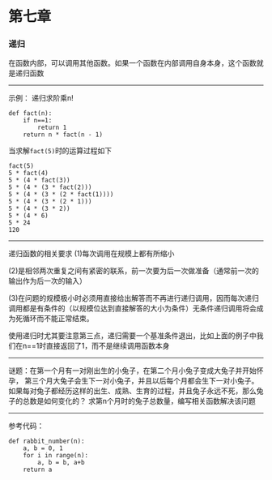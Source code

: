 # 第七章

### 递归
在函数内部，可以调用其他函数。如果一个函数在内部调用自身本身，这个函数就是递归函数
___
示例：
递归求阶乘n!
```
def fact(n):
    if n==1:
        return 1
    return n * fact(n - 1)
```
当求解`fact(5)`时的运算过程如下
```
fact(5)
5 * fact(4)
5 * (4 * fact(3))
5 * (4 * (3 * fact(2)))
5 * (4 * (3 * (2 * fact(1))))
5 * (4 * (3 * (2 * 1)))
5 * (4 * (3 * 2))
5 * (4 * 6)
5 * 24
120
```
___
递归函数的相关要求
(1)每次调用在规模上都有所缩小

(2)是相邻两次重复之间有紧密的联系，前一次要为后一次做准备（通常前一次的输出作为后一次的输入）

(3)在问题的规模极小时必须用直接给出解答而不再进行递归调用，因而每次递归调用都是有条件的（以规模位达到直接解答的大小为条件）无条件递归调用将会成为死循环而不能正常结束。

使用递归时尤其要注意第三点，递归需要一个基准条件退出，比如上面的例子中我们在n==1时直接返回了1，而不是继续调用函数本身
___
谜题：在第一个月有一对刚出生的小兔子，在第二个月小兔子变成大兔子并开始怀孕，
第三个月大兔子会生下一对小兔子，并且以后每个月都会生下一对小兔子。 
如果每对兔子都经历这样的出生、成熟、生育的过程，并且兔子永远不死，那么兔子的总数是如何变化的？
求第n个月时的兔子总数量，编写相关函数解决该问题
___
参考代码：

```
def rabbit_number(n):
	a, b = 0, 1
	for i in range(n):
		a, b = b, a+b   
	return a
```
